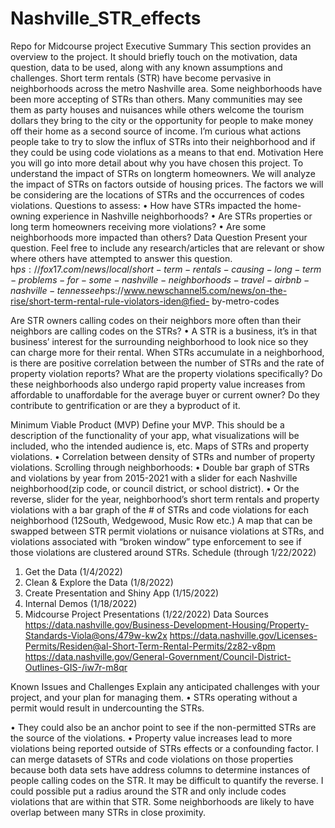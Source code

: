 # Nashville_STR_effects
Repo for Midcourse project
Executive Summary
This section provides an overview to the project. It should briefly touch on the motivation, data question, data to be used, along with any known assumptions and challenges.
Short term rentals (STR) have become pervasive in neighborhoods across the metro Nashville area. Some neighborhoods have been more accepting of STRs than others. Many communities may see them as party houses and nuisances while others welcome the tourism dollars they bring to the city or the opportunity for people to make money off their home as a second source of income. I’m curious what actions people take to try to slow the influx of STRs into their neighborhood and if they could be using code violations as a means to that end.
Motivation
Here you will go into more detail about why you have chosen this project.
To understand the impact of STRs on longterm homeowners.
We will analyze the impact of STRs on factors outside of housing prices. The factors we will be considering are the locations of STRs and the occurrences of codes violations. Questions to assess:
• How have STRs impacted the home-owning experience in Nashville neighborhoods?
• Are STRs properties or long term homeowners receiving more violations? • Are some neighborhoods more impacted than others?
Data Question
Present your question. Feel free to include any research/articles that are relevant or show where others have attempted to answer this question.
h$ps://fox17.com/news/local/short-term-rentals-causing-long-term-problems-for-some- nashville-neighborhoods-travel-airbnb-nashville-tennessee h$ps://www.newschannel5.com/news/on-the-rise/short-term-rental-rule-violators-iden@fied- by-metro-codes


Are STR owners calling codes on their neighbors more often than their neighbors are calling codes on the STRs?
• A STR is a business, it’s in that business’ interest for the surrounding neighborhood to look nice so they can charge more for their rental.
When STRs accumulate in a neighborhood, is there are positive correlation between the number of STRs and the rate of property violation reports?
What are the property violations specifically?
Do these neighborhoods also undergo rapid property value increases from affordable to unaffordable for the average buyer or current owner?
Do they contribute to gentrification or are they a byproduct of it.

Minimum Viable Product (MVP)
Define your MVP. This should be a description of the functionality of your app, what visualizations will be included, who the intended audience is, etc.
Maps of STRs and property violations.
• Correlation between density of STRs and number of property violations.
Scrolling through neighborhoods:
• Double bar graph of STRs and violations by year from 2015-2021
with a slider for each Nashville neighborhood(zip code, or council district, or
school district).
• Or the reverse, slider for the year, neighborhood’s short term
rentals and property violations with a bar graph of the # of STRs
and code violations for each neighborhood (12South, Wedgewood, Music Row
etc.)
A map that can be swapped between STR permit violations or nuisance violations at STRs, and violations associated with “broken window” type enforcement to see if those violations are clustered around STRs.
Schedule (through 1/22/2022)
1. Get the Data (1/4/2022)
2. Clean & Explore the Data (1/8/2022)
3. Create Presentation and Shiny App (1/15/2022)
4. Internal Demos (1/18/2022)
5. Midcourse Project Presentations (1/22/2022)
Data Sources
https://data.nashville.gov/Business-Development-Housing/Property-Standards-Viola@ons/479w-kw2x
https://data.nashville.gov/Licenses-Permits/Residen@al-Short-Term-Rental-Permits/2z82-v8pm
https://data.nashville.gov/General-Government/Council-District-Outlines-GIS-/iw7r-m8qr

Known Issues and Challenges
Explain any anticipated challenges with your project, and your plan for managing them.
• STRs operating without a permit would result in undercounting the STRs.

• They could also be an anchor point to see if the non-permitted STRs are the source of the violations.
• Property value increases lead to more violations being reported outside of STRs effects or a confounding factor.
I can merge datasets of STRs and code violations on those properties because both data sets have address columns to determine instances of people calling codes on the STR. It may be difficult to quantify the reverse. I could possible put a radius around the STR and only include codes violations that are within that STR. Some neighborhoods are likely to have overlap between many STRs in close proximity.
